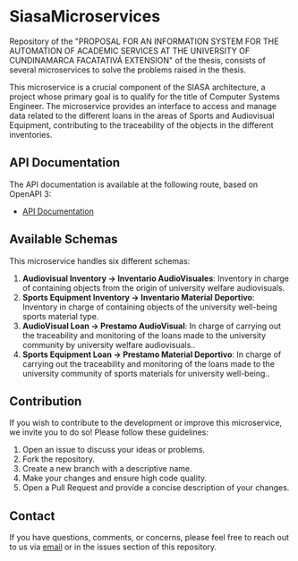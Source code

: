 # SiasaMicroservices
Repository of the "PROPOSAL FOR AN INFORMATION SYSTEM FOR THE AUTOMATION OF ACADEMIC SERVICES AT THE UNIVERSITY OF CUNDINAMARCA FACATATIVÁ EXTENSION" of the thesis, consists of several microservices to solve the problems raised in the thesis.

This microservice is a crucial component of the SIASA architecture, a project whose primary goal is to qualify for the title of Computer Systems Engineer. The microservice provides an interface to access and manage data related to the different loans in the areas of Sports and Audiovisual Equipment, contributing to the traceability of the objects in the different inventories.

## API Documentation

The API documentation is available at the following route, based on OpenAPI 3:

- [API Documentation](/swagger-ui/index.html#/)

## Available Schemas

This microservice handles six different schemas:

1. **Audiovisual Inventory -> Inventario AudioVisuales**: Inventory in charge of containing objects from the origin of university welfare audiovisuals.
2. **Sports Equipment Inventory -> Inventario Material Deportivo**: Inventory in charge of containing objects of the university well-being sports material type.
3. **AudioVisual Loan -> Prestamo AudioVisual**: In charge of carrying out the traceability and monitoring of the loans made to the university community by university welfare audiovisuals..
4. **Sports Equipment Loan -> Prestamo Material Deportivo**: In charge of carrying out the traceability and monitoring of the loans made to the university community of sports materials for university well-being..

## Contribution

If you wish to contribute to the development or improve this microservice, we invite you to do so! Please follow these guidelines:

1. Open an issue to discuss your ideas or problems.
2. Fork the repository.
3. Create a new branch with a descriptive name.
4. Make your changes and ensure high code quality.
5. Open a Pull Request and provide a concise description of your changes.

## Contact

If you have questions, comments, or concerns, please feel free to reach out to us via [email](cpujuanpis@gmail.com) or in the issues section of this repository.
